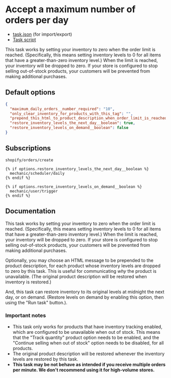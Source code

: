 # Accept a maximum number of orders per day

* [task.json](../../tasks/accept-a-maximum-number-of-orders-per-day.json) (for import/export)
* [Task script](./script.liquid)

This task works by setting your inventory to zero when the order limit is reached. (Specifically, this means setting inventory levels to 0 for all items that have a greater-than-zero inventory level.) When the limit is reached, your inventory will be dropped to zero. If your store is configured to stop selling out-of-stock products, your customers will be prevented from making additional purchases.

## Default options

```json
{
  "maximum_daily_orders__number_required": "10",
  "only_clear_inventory_for_products_with_this_tag": "",
  "prepend_this_html_to_product_description_when_order_limit_is_reached__multiline": null,
  "restore_inventory_levels_the_next_day__boolean": true,
  "restore_inventory_levels_on_demand__boolean": false
}
```

## Subscriptions

```liquid
shopify/orders/create

{% if options.restore_inventory_levels_the_next_day__boolean %}
  mechanic/scheduler/daily
{% endif %}

{% if options.restore_inventory_levels_on_demand__boolean %}
  mechanic/user/trigger
{% endif %}
```

## Documentation

This task works by setting your inventory to zero when the order limit is reached. (Specifically, this means setting inventory levels to 0 for all items that have a greater-than-zero inventory level.) When the limit is reached, your inventory will be dropped to zero. If your store is configured to stop selling out-of-stock products, your customers will be prevented from making additional purchases.

Optionally, you may choose an HTML message to be prepended to the product description, for each product whose inventory levels are dropped to zero by this task. This is useful for communicating _why_ the product is unavailable. (The original product description will be restored when inventory is restored.)

And, this task can restore inventory to its original levels at midnight the next day, or on demand. (Restore levels on demand by enabling this option, then using the "Run task" button.).

### Important notes

* ​This task only works for products that have inventory tracking enabled, which are configured to be unavailable when out of stock. This means that the "Track quantity" product option needs to be enabled, and the "Continue selling when out of stock" option needs to be disabled, for all products.
* The original product description will be restored whenever the inventory levels are restored by this task.
* **This task may be not behave as intended if you receive multiple orders per minute. We don't recommend using it for high-volume stores.**

